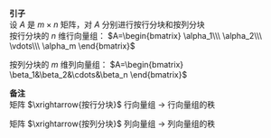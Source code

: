 **引子**  
设 $A$ 是 $m\times n$ 矩阵，对 $A$ 分别进行按行分块和按列分块  
按行分块的 $n$ 维行向量组： $A=\begin{bmatrix}  
\alpha_1\\\ \alpha_2\\\ \vdots\\\ \alpha_m  
\end{bmatrix}$   
  
按列分块的 $m$ 维列向量组： $A=\begin{bmatrix}  
\beta_1&\beta_2&\cdots&\beta_n  
\end{bmatrix}$   
  
**备注**  
矩阵 $\xrightarrow{按行分块}$ 行向量组 $\longrightarrow$ 行向量组的秩  
  
矩阵 $\xrightarrow{按列分块}$ 列向量组 $\longrightarrow$ 列向量组的秩  
